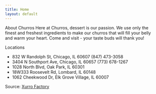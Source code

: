 ```yaml
---
title: Home
layout: default
---
```

About Churros
Here at Churros, dessert is our passion. We use only the finest and freshest
ingredients to make our churros that will fill your belly and warm your heart.
Come and visit - your taste buds will thank you!

Locations
- 832 W Randolph St, Chicago, IL 60607 (847) 473-3058
- 3404 N Southport Ave, Chicago, IL 60657 (773) 678-1267
- 1028 North Blvd, Oak Park, IL 60301
- 18W333 Roosevelt Rd, Lombard, IL 60148
- 1062 Cheekwood Dr, Elk Grove Village, IL 60007


​Source: [Xurro Factory](https://www.churrofactory.com)
